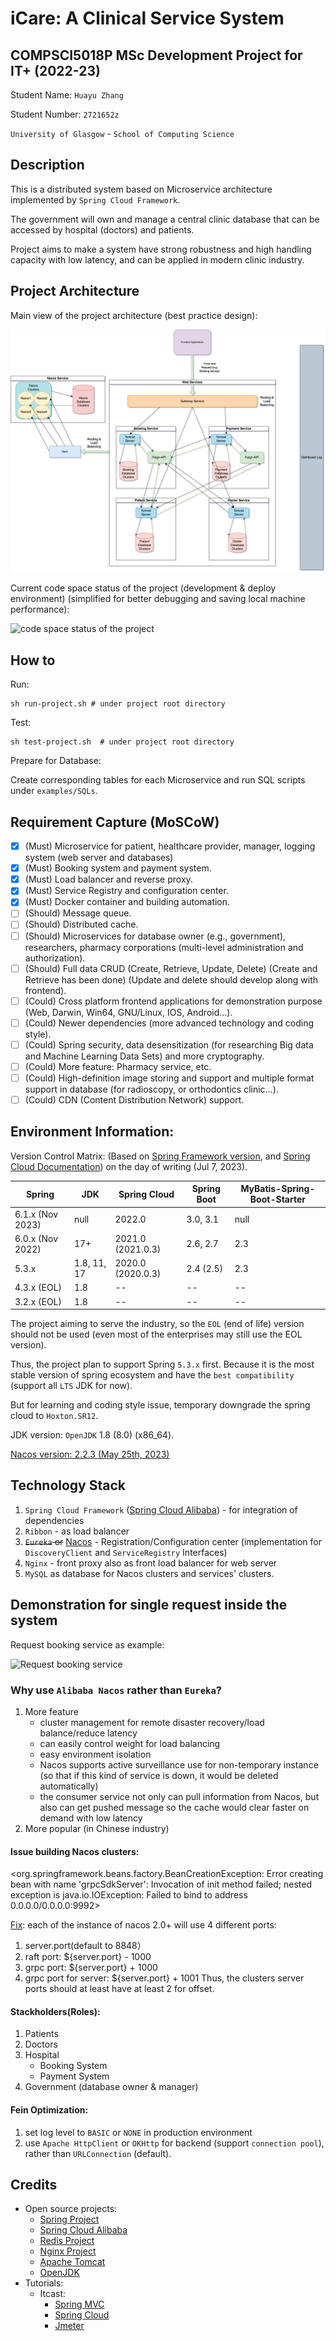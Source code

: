 # iCare: A Clinical Service System

## COMPSCI5018P MSc Development Project for IT+ (2022-23)

Student Name: `Huayu Zhang`

Student Number: `2721652z`

`University of Glasgow` - `School of Computing Science`

## Description
This is a distributed system based on Microservice architecture implemented by `Spring Cloud Framework`.

The government will own and manage a central clinic database that can be accessed by hospital (doctors) and patients.

Project aims to make a system have strong robustness and high handling capacity with low latency, and can be applied in modern clinic industry.

## Project Architecture
Main view of the project architecture (best practice design):

![Project architecture main view (best practice design)](./examples/drawio/diagrams/iCare-best-practice.drawio.png)

Current code space status of the project (development & deploy environment) 
(simplified for better debugging and saving local machine performance):

![code space status of the project](./examples/drawio/diagrams/iCare-dev-env.drawio.png)

## How to
Run:
```shell
sh run-project.sh # under project root directory
```
Test:
```shell
sh test-project.sh  # under project root directory
```
Prepare for Database:

Create corresponding tables for each Microservice and run SQL scripts under `examples/SQLs`.

## Requirement Capture (MoSCoW)
- [x] (Must) Microservice for patient, healthcare provider, manager, logging system (web server and databases)
- [x] (Must) Booking system and payment system.
- [x] (Must) Load balancer and reverse proxy.
- [x] (Must) Service Registry and configuration center.
- [x] (Must) Docker container and building automation.
- [ ] (Should) Message queue.
- [ ] (Should) Distributed cache.
- [ ] (Should) Microservices for database owner (e.g., government), researchers, pharmacy corporations (multi-level administration and authorization).
- [ ] (Should) Full data CRUD (Create, Retrieve, Update, Delete) (Create and Retrieve has been done) (Update and delete should develop along with frontend).
- [ ] (Could) Cross platform frontend applications for demonstration purpose (Web, Darwin, Win64, GNU/Linux, IOS, Android…).
- [ ] (Could) Newer dependencies (more advanced technology and coding style).
- [ ] (Could) Spring security, data desensitization (for researching Big data and Machine Learning Data Sets) and more cryptography.
- [ ] (Could) More feature: Pharmacy service, etc.
- [ ] (Could) High-definition image storing and support and multiple format support in database (for radioscopy, or orthodontics clinic…).
- [ ] (Could) CDN (Content Distribution Network) support.

## Environment Information:

Version Control Matrix:
(Based on [Spring Framework version](https://github.com/spring-projects/spring-framework/wiki/Spring-Framework-Versions), and [Spring Cloud Documentation](https://spring.io/projects/spring-cloud)) on the day of writing (Jul 7, 2023).

| Spring           | JDK         | Spring Cloud      | Spring Boot | MyBatis-Spring-Boot-Starter |
|------------------|-------------|-------------------|-------------|-----------------------------|
| 6.1.x (Nov 2023) | null        | 2022.0            | 3.0, 3.1    | null                        |
| 6.0.x (Nov 2022) | 17+         | 2021.0 (2021.0.3) | 2.6, 2.7    | 2.3                         |
| 5.3.x            | 1.8, 11, 17 | 2020.0 (2020.0.3) | 2.4 (2.5)   | 2.3                         |
| 4.3.x    (EOL)   | 1.8         | --                | --          | --                          |
| 3.2.x    (EOL)   | 1.8         | --                | --          | --                          |

The project aiming to serve the industry, so the `EOL` (end of life) version should not be used (even most of the enterprises may still use the EOL version).

Thus, the project plan to support Spring `5.3.x` first. Because it is the most stable version of spring ecosystem and have the `best compatibility` (support all `LTS` JDK for now).

But for learning and coding style issue, temporary downgrade the spring cloud to `Hoxton.SR12`.

JDK version: `OpenJDK` 1.8 (8.0) (x86_64).

[Nacos version: 2.2.3 (May 25th, 2023)](https://github.com/alibaba/nacos/releases/tag/2.2.3)


## Technology Stack
1. `Spring Cloud Framework` ([Spring Cloud Alibaba](https://spring.io/projects/spring-cloud-alibaba)) - for integration of dependencies
2. `Ribbon` - as load balancer
3. ~~`Eureka` or~~ [Nacos](https://github.com/alibaba/nacos/) - Registration/Configuration center (implementation for `DiscoveryClient` and `ServiceRegistry` Interfaces)
4. `Nginx` - front proxy also as front load balancer for web server
5. `MySQL` as database for Nacos clusters and services' clusters.

## Demonstration for single request inside the system 

Request booking service as example:

![Request booking service](./examples/drawio/diagrams/iCare-request-bk-service.drawio.png)

### Why use `Alibaba Nacos` rather than `Eureka`?
1. More feature 
   - cluster management for remote disaster recovery/load balance/reduce latency
   - can easily control weight for load balancing
   - easy environment isolation
   - Nacos supports active surveillance use for non-temporary instance (so that if this kind of service is down, it would be deleted automatically)
   - the consumer service not only can pull information from Nacos, but also can get pushed message so the cache would clear faster on demand with low latency
2. More popular (in Chinese industry)

#### Issue building Nacos clusters:
<org.springframework.beans.factory.BeanCreationException: Error creating bean with name 'grpcSdkServer': Invocation of init method failed; nested exception is java.io.IOException: Failed to bind to address 0.0.0.0/0.0.0.0:9992>

[Fix](https://github.com/alibaba/nacos/issues/4873): each of the instance of nacos 2.0+ will use 4 different ports:
1. server.port(default to 8848）
2. raft port: ${server.port} - 1000
3. grpc port: ${server.port} + 1000
4. grpc port for server: ${server.port} + 1001
Thus, the clusters server ports should at least have at least 2 for offset.

#### Stackholders(Roles):
1. Patients
2. Doctors
3. Hospital
   - Booking System
   - Payment System
4. Government (database owner & manager)

#### Fein Optimization:
1. set log level to `BASIC` or `NONE` in production environment
2. use `Apache HttpClient` or `OKHttp` for backend (support `connection pool`), rather than `URLConnection` (default).

## Credits
- Open source projects:
  - [Spring Project](https://github.com/spring-projects/spring-framework)
  - [Spring Cloud Alibaba](https://github.com/alibaba/spring-cloud-alibaba)
  - [Redis Project](https://redis.io/)
  - [Nginx Project](https://www.nginx.com/)
  - [Apache Tomcat](https://tomcat.apache.org/)
  - [OpenJDK](https://openjdk.org/)
- Tutorials:
  - Itcast:
    - [Spring MVC](https://www.bilibili.com/video/BV1Bo4y117zV/?spm_id_from=333.999.0.0)
    - [Spring Cloud](https://www.bilibili.com/video/BV1LQ4y127n4/?spm_id_from=333.999.0.0)
    - [Jmeter](https://www.bilibili.com/video/BV1ty4y1q72g?p=1)

